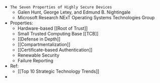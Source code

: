 - `The Seven Properties of Highly Secure Devices`
	- Galen Hunt, George Letey, and Edmund B. Nightingale
	- Microsoft Research NExT Operating Systems Technologies Group
- Properties:
	- Hardware-based [[Root of Trust]]
	- Small Trusted Computing Base [[TCB]]
	- [[Defense in Depth]]
	- [[Compartmentalization]]
	- [[Certificate-based Authentication]]
	- Renewable Security
	- Failure Reporting
- Ref:
	- [[Top 10 Strategic Technology Trends]]
-